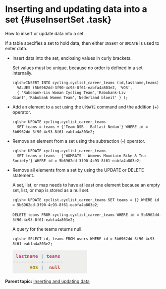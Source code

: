 # Inserting and updating data into a set {#useInsertSet .task}

How to insert or update data into a set.

If a table specifies a set to hold data, then either `INSERT` or `UPDATE` is used to enter data.

-   Insert data into the set, enclosing values in curly brackets.

    Set values must be unique, because no order is defined in a set internally.

    ```
    cqlsh>INSERT INTO cycling.cyclist_career_teams (id,lastname,teams) 
      VALUES (5b6962dd-3f90-4c93-8f61-eabfa4a803e2, 'VOS', 
      { 'Rabobank-Liv Woman Cycling Team','Rabobank-Liv Giant','Rabobank Women Team','Nederland bloeit' } );
    ```

-   Add an element to a set using the `UPDATE` command and the addition \(+\) operator.

    ```
    cqlsh> UPDATE cycling.cyclist_career_teams 
      SET teams = teams + {'Team DSB - Ballast Nedam'} WHERE id = 5b6962dd-3f90-4c93-8f61-eabfa4a803e2;
    ```

-   Remove an element from a set using the subtraction \(-\) operator.

    ```
    cqlsh> UPDATE cycling.cyclist_career_teams
      SET teams = teams - {'WOMBATS - Womens Mountain Bike & Tea Society'} WHERE id = 5b6962dd-3f90-4c93-8f61-eabfa4a803e2;
    ```

-   Remove all elements from a set by using the UPDATE or DELETE statement.

    A set, list, or map needs to have at least one element because an empty set, list, or map is stored as a null set.

    ```
    cqlsh> UPDATE cyclist.cyclist_career_teams SET teams = {} WHERE id = 5b6962dd-3f90-4c93-8f61-eabfa4a803e2;
    
    DELETE teams FROM cycling.cyclist_career_teams WHERE id = 5b6962dd-3f90-4c93-8f61-eabfa4a803e2;
    ```

    A query for the teams returns null.

    ```
    cqlsh> SELECT id, teams FROM users WHERE id = 5b6962dd-3f90-4c93-8f61-eabfa4a803e2;
    ```

    ![](../images/screenshots/useInsertSet.png)


**Parent topic:** [Inserting and updating data](../../cql/cql_using/useInsertDataTOC.md)

